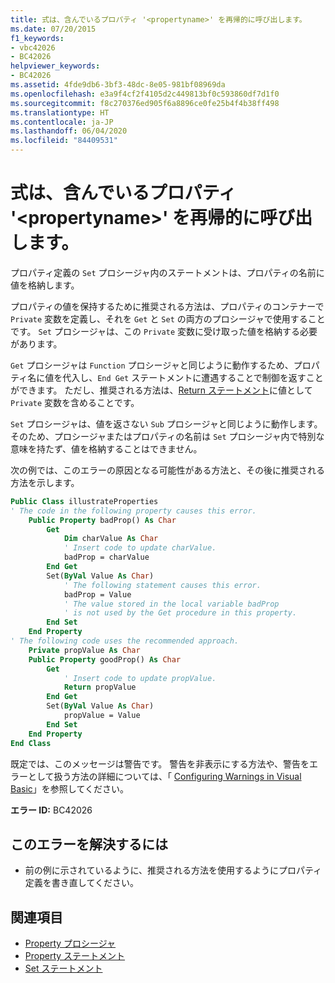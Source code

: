 ```yaml
---
title: 式は、含んでいるプロパティ '<propertyname>' を再帰的に呼び出します。
ms.date: 07/20/2015
f1_keywords:
- vbc42026
- BC42026
helpviewer_keywords:
- BC42026
ms.assetid: 4fde9db6-3bf3-48dc-8e05-981bf08969da
ms.openlocfilehash: e3a9f4cf2f4105d2c449813bf0c593860df7d1f0
ms.sourcegitcommit: f8c270376ed905f6a8896ce0fe25b4f4b38ff498
ms.translationtype: HT
ms.contentlocale: ja-JP
ms.lasthandoff: 06/04/2020
ms.locfileid: "84409531"
---
```

# <a name="expression-recursively-calls-the-containing-property-propertyname"></a>式は、含んでいるプロパティ '\<propertyname>' を再帰的に呼び出します。
プロパティ定義の `Set` プロシージャ内のステートメントは、プロパティの名前に値を格納します。  
  
 プロパティの値を保持するために推奨される方法は、プロパティのコンテナーで `Private` 変数を定義し、それを `Get` と `Set` の両方のプロシージャで使用することです。 `Set` プロシージャは、この `Private` 変数に受け取った値を格納する必要があります。  
  
 `Get` プロシージャは `Function` プロシージャと同じように動作するため、プロパティ名に値を代入し、`End Get` ステートメントに遭遇することで制御を返すことができます。 ただし、推奨される方法は、[Return ステートメント](../statements/return-statement.md)に値として `Private` 変数を含めることです。  
  
 `Set` プロシージャは、値を返さない `Sub` プロシージャと同じように動作します。 そのため、プロシージャまたはプロパティの名前は `Set` プロシージャ内で特別な意味を持たず、値を格納することはできません。  
  
 次の例では、このエラーの原因となる可能性がある方法と、その後に推奨される方法を示します。  
  
```vb  
Public Class illustrateProperties  
' The code in the following property causes this error.  
    Public Property badProp() As Char  
        Get  
            Dim charValue As Char  
            ' Insert code to update charValue.  
            badProp = charValue  
        End Get  
        Set(ByVal Value As Char)  
            ' The following statement causes this error.  
            badProp = Value  
            ' The value stored in the local variable badProp  
            ' is not used by the Get procedure in this property.  
        End Set  
    End Property  
' The following code uses the recommended approach.  
    Private propValue As Char  
    Public Property goodProp() As Char  
        Get  
            ' Insert code to update propValue.  
            Return propValue  
        End Get  
        Set(ByVal Value As Char)  
            propValue = Value  
        End Set  
    End Property  
End Class  
```  
  
 既定では、このメッセージは警告です。 警告を非表示にする方法や、警告をエラーとして扱う方法の詳細については、「 [Configuring Warnings in Visual Basic](/visualstudio/ide/configuring-warnings-in-visual-basic)」を参照してください。  
  
 **エラー ID:** BC42026  
  
## <a name="to-correct-this-error"></a>このエラーを解決するには  
  
- 前の例に示されているように、推奨される方法を使用するようにプロパティ定義を書き直してください。  
  
## <a name="see-also"></a>関連項目

- [Property プロシージャ](../../programming-guide/language-features/procedures/property-procedures.md)
- [Property ステートメント](../statements/property-statement.md)
- [Set ステートメント](../statements/set-statement.md)
